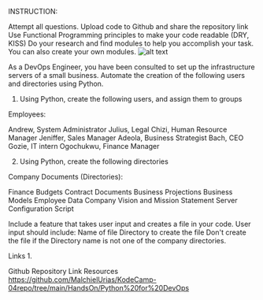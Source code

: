 INSTRUCTION: 

Attempt all questions. Upload code to Github and share the repository link
Use Functional Programming principles to make your code readable (DRY, KISS)
Do your research and find modules to help you accomplish your task. You can also create your own modules.
 ![alt text](kodecamp-stores.png)

 

 As a DevOps Engineer, you have been consulted to set up the infrastructure servers of a small business. Automate the creation of the following users and directories using Python. 

 
1. Using Python, create the following users, and assign them to groups
 

Employees:

Andrew, System Administrator
Julius, Legal
Chizi, Human Resource Manager
Jeniffer, Sales Manager
Adeola, Business Strategist
Bach, CEO
Gozie, IT intern
Ogochukwu, Finance Manager 
 

 

 

 

2. Using Python, create the following directories
 

Company Documents (Directories):

Finance Budgets
Contract Documents
Business Projections
Business Models
Employee Data
Company Vision and Mission Statement
Server Configuration Script
 
Include a feature that takes user input and creates a file in your code. User input should include: 
Name of file
Directory to create the file
Don't create the file if the Directory name is not one of the company directories.
 

 

 

 

Links
1.

Github Repository Link
Resources
https://github.com/MalchielUrias/KodeCamp-04repo/tree/main/HandsOn/Python%20for%20DevOps